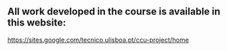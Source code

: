 ## All work developed in the course is available in this website:

https://sites.google.com/tecnico.ulisboa.pt/ccu-project/home